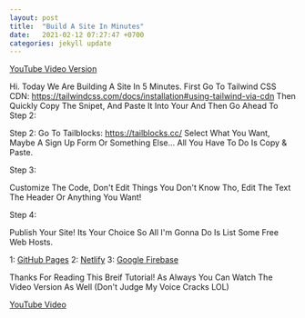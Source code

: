 ```yaml
---
layout: post
title:  "Build A Site In Minutes"
date:   2021-02-12 07:27:47 +0700
categories: jekyll update
---
```


[YouTube Video Version](https://youtu.be/zJRoIkk-lSg)

Hi. Today We Are Building A Site In 5 Minutes.
First Go To Tailwind CSS CDN: https://tailwindcss.com/docs/installation#using-tailwind-via-cdn
Then Quickly Copy The Snipet, And Paste It Into Your <head> And Then Go Ahead To Step 2:

Step 2:
Go To Tailblocks: https://tailblocks.cc/
Select What You Want, Maybe A Sign Up Form Or Something Else...
All You Have To Do Is Copy & Paste.

Step 3:

Customize The Code, Don't Edit Things You Don't Know Tho, Edit The Text The Header Or Anything You Want!

Step 4: 

Publish Your Site! Its Your Choice So All I'm Gonna Do Is List Some Free Web Hosts.

1: [GitHub Pages](https://pages.github.com/)
2: [Netlify](https://netlify.com)
3: [Google Firebase](https://console.firebase.google.com/)

Thanks For Reading This Breif Tutorial!
As Always You Can Watch The Video Version As Well (Don't Judge My Voice Cracks LOL)

[YouTube Video](https://youtu.be/zJRoIkk-lSg)
